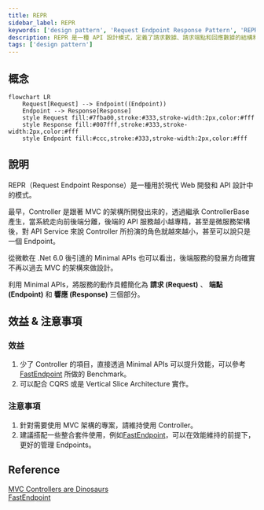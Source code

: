 ```yaml
---
title: REPR
sidebar_label: REPR
keywords: ['design pattern', 'Request Endpoint Response Pattern', 'REPR']
description: REPR 是一種 API 設計模式，定義了請求數據、請求端點和回應數據的結構和行為。
tags: ['design pattern']
---
```


## 概念
```mermaid
flowchart LR
    Request[Request] --> Endpoint((Endpoint))
    Endpoint --> Response[Response]
    style Request fill:#7fba00,stroke:#333,stroke-width:2px,color:#fff
    style Response fill:#007fff,stroke:#333,stroke-width:2px,color:#fff
    style Endpoint fill:#ccc,stroke:#333,stroke-width:2px,color:#fff
```

## 說明
REPR（Request Endpoint Response）是一種用於現代 Web 開發和 API 設計中的模式。

最早，Controller 是跟著 MVC 的架構所開發出來的，透過繼承 ControllerBase 產生，當系統走向前後端分離，後端的 API 服務越小越專精，甚至是微服務架構後，對 API Service 來說 Controller 所扮演的角色就越來越小，甚至可以說只是一個 Endpoint。

從微軟在 .Net 6.0 後引進的 Minimal APIs 也可以看出，後端服務的發展方向確實不再以過去 MVC 的架構來做設計。

利用 Minimal APIs，將服務的動作具體簡化為 **請求 (Request)** 、 **端點 (Endpoint)** 和 **響應 (Response)** 三個部分。

## 效益 & 注意事項

### 效益
1. 少了 Controller 的項目，直接透過 Minimal APIs 可以提升效能，可以參考 [FastEndpoint](https://fast-endpoints.com/benchmarks#head-to-head-benchmark) 所做的 Benchmark。
2. 可以配合 CQRS 或是 Vertical Slice Architecture 實作。

### 注意事項
1. 針對需要使用 MVC 架構的專案，請維持使用 Controller。
2. 建議搭配一些整合套件使用，例如[FastEndpoint](https://fast-endpoints.com)，可以在效能維持的前提下，更好的管理 Endpoints。

## Reference
[MVC Controllers are Dinosaurs](https://ardalis.com/mvc-controllers-are-dinosaurs-embrace-api-endpoints/)  
[FastEndpoint](https://fast-endpoints.com)